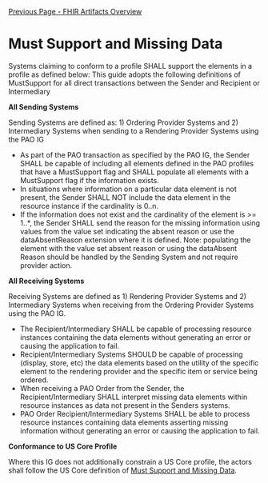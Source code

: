 [Previous Page - FHIR Artifacts Overview](fhir_artifacts_overview.html)

# Must Support and Missing Data

Systems claiming to conform to a profile SHALL support the elements in a profile as defined below: This guide adopts the following definitions of MustSupport for all direct transactions between the Sender and Recipient or Intermediary

**All Sending Systems**

Sending Systems are defined as: 1) Ordering Provider Systems and 2) Intermediary Systems when sending to a Rendering Provider Systems using the PAO IG
* As part of the PAO transaction as specified by the PAO IG, the Sender SHALL be capable of including all elements defined in the PAO profiles that have a MustSupport flag and
 	SHALL populate all elements with a MustSupport flag if the information exists.
* In situations where information on a particular data element is not present, the Sender SHALL NOT include the data element in the resource instance if the cardinality is 0..n.
* If the information does not exist and the cardinality of the element is >= 1..*, the Sender SHALL send the reason for the missing information using values from the value set indicating the absent reason or use the dataAbsentReason extension where it is defined. 
Note: populating the element with the value set absent reason or using the dataAbsent Reason should be handled by the Sending System and not require provider action. 

**All Receiving Systems** 

Receiving Systems are defined as 1) Rendering Provider Systems and 2) Intermediary Systems when receiving from the Ordering Provider Systems using the PAO IG.
* The Recipient/Intermediary SHALL be capable of processing resource instances containing the data elements without generating an error or causing the application to fail. 
* Recipient/Intermediary Systems SHOULD be capable of processing (display, store, etc) the data elements based on the utility of the specific element to the rendering provider and the specific item or service being ordered.
* When receiving a PAO Order from the Sender, the Recipient/Intermediary SHALL interpret missing data elements within resource instances as data not present in the Senders systems.
* PAO Order Recipient/Intermediary Systems SHALL be able to process resource instances containing data elements asserting missing information without generating an error or causing the application to fail.

**Conformance to US Core Profile** 

Where this IG does not additionally constrain a US Core profile, the actors shall follow the US Core definition of [Must Support and Missing Data](http://hl7.org/fhir/us/core/general-guidance.html).
